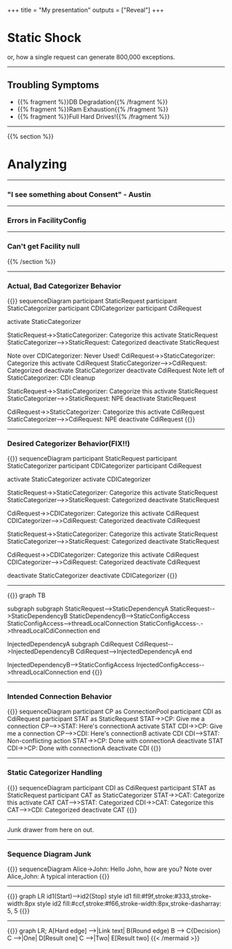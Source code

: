 +++
title = "My presentation"
outputs = ["Reveal"]
+++

# Static Shock
or, how a single request can generate 800,000 exceptions.

---
## Troubling Symptoms
- {{% fragment %}}DB Degradation{{% /fragment %}}
- {{% fragment %}}Ram Exhaustion{{% /fragment %}}
- {{% fragment %}}Full Hard Drives!{{% /fragment %}}


---
{{% section %}}
# Analyzing

---
### "I see something about Consent" - Austin

---
### Errors in FacilityConfig

---
### Can't get Facility null

{{% /section %}}


---
### Actual, Bad Categorizer Behavior
{{<mermaid>}}
sequenceDiagram
  participant StaticRequest
  participant StaticCategorizer
  participant CDICategorizer
  participant CdiRequest

  activate StaticCategorizer

  StaticRequest->>StaticCategorizer: Categorize this
  activate StaticRequest
  StaticCategorizer-->>StaticRequest: Categorized
  deactivate StaticRequest

  Note over CDICategorizer: Never Used!
  CdiRequest->>StaticCategorizer: Categorize this
  activate CdiRequest
  StaticCategorizer-->>CdiRequest: Categorized
  deactivate StaticCategorizer
  deactivate CdiRequest
  Note left of StaticCategorizer: CDI cleanup

  StaticRequest->>StaticCategorizer: Categorize this
  activate StaticRequest
  StaticCategorizer-->>StaticRequest: NPE
  deactivate StaticRequest

  CdiRequest->>StaticCategorizer: Categorize this
  activate CdiRequest
  StaticCategorizer-->>CdiRequest: NPE
  deactivate CdiRequest
{{</mermaid>}}

---
### Desired Categorizer Behavior(FIX!!)
{{<mermaid>}}
sequenceDiagram
  participant StaticRequest
  participant StaticCategorizer
  participant CDICategorizer
  participant CdiRequest

  activate StaticCategorizer
  activate CDICategorizer

  StaticRequest->>StaticCategorizer: Categorize this
  activate StaticRequest
  StaticCategorizer-->>StaticRequest: Categorized
  deactivate StaticRequest

  CdiRequest->>CDICategorizer: Categorize this
  activate CdiRequest
  CDICategorizer-->>CdiRequest: Categorized
  deactivate CdiRequest

  StaticRequest->>StaticCategorizer: Categorize this
  activate StaticRequest
  StaticCategorizer-->>StaticRequest: Categorized
  deactivate StaticRequest

  CdiRequest->>CDICategorizer: Categorize this
  activate CdiRequest
  CDICategorizer-->>CdiRequest: Categorized
  deactivate CdiRequest

  deactivate StaticCategorizer
  deactivate CDICategorizer
{{</mermaid>}}


---
{{<mermaid>}}
graph TB

  subgraph 
    subgraph 
    StaticRequest-->StaticDependencyA
    StaticRequest-->StaticDependencyB
    StaticDependencyB-->StaticConfigAccess
    StaticConfigAccess-->threadLocalConnection
    StaticConfigAccess-.->threadLocalCdiConnection
  end

  InjectedDependencyA
  subgraph 
    CdiRequest
    CdiRequest-->InjectedDependencyB
    CdiRequest-->InjectedDependencyA
  end

  InjectedDependencyB-->StaticConfigAccess
  InjectedConfigAccess-->threadLocalConnection
end
{{</mermaid>}}

---
### Intended Connection Behavior
{{<mermaid>}}
sequenceDiagram
  participant CP as ConnectionPool
  participant CDI as CdiRequest
  participant STAT as StaticRequest
  STAT->>CP: Give me a connection
  CP-->>STAT: Here's connectionA
  activate STAT
  CDI->>CP: Give me a connection
  CP-->>CDI: Here's connectionB
  activate CDI
  CDI-->STAT: Non-conflicting action
  STAT->>CP: Done with connectionA
  deactivate STAT
  CDI->>CP: Done with connectionA
  deactivate CDI
{{</mermaid>}}

---
### Static Categorizer Handling
{{<mermaid>}}
sequenceDiagram
  participant CDI as CdiRequest
  participant STAT as StaticRequest
  participant CAT as StaticCategorizer
  STAT->>CAT: Categorize this
  activate CAT
  CAT-->>STAT: Categorized
  CDI->>CAT: Categorize this
  CAT-->>CDI: Categorized
  deactivate CAT
{{</mermaid>}}

---
Junk drawer from here on out.

---
### Sequence Diagram Junk
{{<mermaid>}}
sequenceDiagram
    Alice->John: Hello John, how are you?
    Note over Alice,John: A typical interaction
{{</mermaid>}}

---
{{<mermaid>}}
graph LR
  id1(Start)-->id2(Stop)
  style id1 fill:#f9f,stroke:#333,stroke-width:8px
  style id2 fill:#ccf,stroke:#f66,stroke-width:8px,stroke-dasharray: 5, 5
{{</mermaid>}}

---
{{<mermaid align="left">}}
graph LR;
  A[Hard edge] -->|Link text| B(Round edge)
  B --> C{Decision}
  C -->|One| D[Result one]
  C -->|Two| E[Result two]
{{< /mermaid >}}

